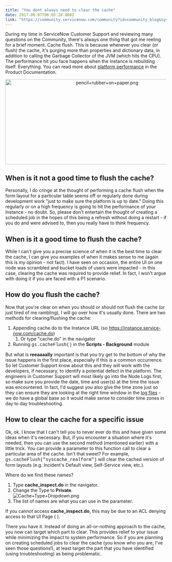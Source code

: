 ```yaml
---
title: "You dont always need to clear the cache"
date: 2017-06-07T06:05:28.000Z
link: "https://community.servicenow.com/community?id=community_blog&sys_id=81ada2a9dbd0dbc01dcaf3231f961913"
---
```

<p>During my time in ServiceNow Customer Support and reviewing many questions on the Community, there's always one thing that got me reeling for a brief moment. Cache flush. This is because whenever you clear (or flush) the cache, it's purging more than properties and dictionary data, in addition to calling the Garbage Collector of the JVM (which hits the CPU). The performance hit you face happens when the Instance is rebuilding itself. Everything. You can read more about <a href="https://docs.servicenow.com/bundle/istanbul-servicenow-platform/page/administer/core-configuration/topic/p_PlatformPerformance.html" title="https://docs.servicenow.com/bundle/istanbul-servicenow-platform/page/administer/core-configuration/topic/p_PlatformPerformance.html">platform performance</a> in the Product Documentation.</p><p></p><p style="text-align: center;"><img   alt="pencil+rubber+on+paper.png" class="image-4 jive-image" src="6d99948edb989fc068c1fb651f9619d9.iix" style="width: 620px; height: 266px;"/></p><h2>When is it not a good time to flush the cache?</h2><p>Personally, I do cringe at the thought of performing a cache flush when the form layout for a particular table seems off or regularly done during development work "just to make sure the platform is up to date." Doing this regularly or on a high frequency is going to hit the performance of your Instance - no doubt. So, please don't entertain the thought of creating a scheduled job in the hopes of this being a refresh without doing a restart - if you do and were advised to, then you really have to think frequency.</p><p></p><h2>When is it a good time to flush the cache?</h2><p>While I can't give you a precise science of when it is the best time to clear the cache, I can give you examples of when it makes sense to me (again this is my opinion - not fact). I have seen on occasion, the entire UI on one node was scrambled and bucket loads of users were impacted - in this case, clearing the cache was required to provide relief. In fact, I won't argue with doing it if you are faced with a P1 scenario.</p><p></p><h2>How do you flush the cache?</h2><p>Now that you're clear on when you should or should not flush the cache (or just tired of me rambling), I will go over how it's usually done. There are two methods for clearing/flushing the cache:</p><ol><li>Appending cache.do to the Instance URL (so <span style="color: #2873ee;"><a title="" _jive_internal="true" href="https://instance.service-now.com/cache.do" rel="nofollow" target="_blank">https://instance.service-now.com/cache.do</a></span>)<ol><li>Or type "cache.do" in the navigator</li></ol></li><li>Running <span style="font-family: 'courier new', courier;">gs.cacheFlush()</span> in the <strong>Scripts - Background</strong> module</li></ol><p></p><p>But what is <strong>reeaaaally</strong> important is that you try get to the bottom of why the issue happens in the first place, especially if this is a common occurrence. So let Customer Support know about this and they will work with the developers, if necessary, to identify a potential defect in the platform. The engineers in Customer Support will most likely go into the Node Logs first, so make sure you provide the date, time and user(s) at the time the issue was encountered. In fact, I'd suggest you also give the time zone just so they can ensure they are looking at the right time window in the <a title="ocs.servicenow.com/bundle/istanbul-servicenow-platform/page/administer/time/reference/system-logs-2.html" href="https://docs.servicenow.com/bundle/istanbul-servicenow-platform/page/administer/time/reference/system-logs-2.html">log files</a> - we do have a global base so it would make sense to consider time zones in day to day troubleshooting.</p><p></p><h2>How to clear the cache for a specific issue</h2><p>Ok, ok. I know that I can't tell you to never ever do this and have given some ideas when it's necessary. But, if you encounter a situation where it's needed, then you can use the second method (mentioned earlier) with a little trick. You can provide a parameter to this function call to clear a particular area of the cache. Isn't that sweet? For example, <span style="font-family: 'courier new', courier;">gs.cacheFlush("syscache_realform")</span> will clear the cached version of form layouts (e.g. Incident's Default view, Self-Service view, etc.).</p><p></p><p>Where do we find these names?</p><ol><li>Type <strong>cache_inspect.do </strong>in the navigator.</li><li>Change the Type to <strong>Private</strong>.<br/><img   alt="Cache+Type+Dropdown.png" class="image-3 jive-image" src="e77af086db1097049c9ffb651f9619e7.iix" style="height: auto;"/></li><li>The list of names are what you can use in the parameter.</li></ol><p></p><p>If you cannot access <strong>cache_inspect.do</strong>, this may be due to an ACL denying access to that UI Page (<span __jive_emoticon_name="wink" __jive_macro_name="emoticon" class="jive_emote jive_macro" data-renderedposition="1308.375_639.640625_16_16" src="/8.0.4.21bdc7e/images/emoticons/wink.png"></span> <span __jive_emoticon_name="wink" __jive_macro_name="emoticon" class="jive_emote jive_macro" data-renderedposition="1308.375_659.53125_16_16" src="/8.0.4.21bdc7e/images/emoticons/wink.png"></span>).</p><p></p><p>There you have it. Instead of doing an all-or-nothing approach to the cache, you now can target which part to clear. This provides relief to your issue while minimizing the impact to system performance. So if you are planning on creating scheduled jobs to clear the cache (you know who you are, I've seen those questions!), at least target the part that you have identified (using troubleshooting) as being problematic.</p>